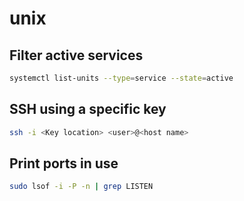 # unix

## Filter active services

```sh
systemctl list-units --type=service --state=active
```

## SSH using a specific key

```sh
ssh -i <Key location> <user>@<host name>
```

## Print ports in use

```sh
sudo lsof -i -P -n | grep LISTEN
```
